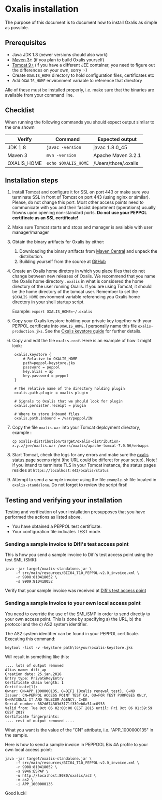 # Oxalis installation

The purpose of this document is to document how to install Oxalis as simple as possible.

## Prerequisites

* Java JDK 1.8 (newer versions should also work)
* [Maven 3+](http://maven.apache.org/download.cgi) (if you plan to build Oxalis yourself)
* [Tomcat 9+](https://tomcat.apache.org/download-90.cgi) (if you have a different JEE container, you need to figure out the differences on your own, sorry :-)
* Create `OXALIS_HOME` directory to hold configuration files, certificates etc
* Add `OXALIS_HOME` environment variable to reference that directory

Alle of these must be installed properly, i.e. make sure that the binaries are available from your command line.


## Checklist
When running the following commands you should expect output similar to the one shown

| Verify | Command | Expected output |
| ------ | ------- | --------------- |
| JDK 1.8 | `javac -version` | javac 1.8.0_45 |
| Maven 3 | `mvn -version` | Apache Maven 3.2.1 |
| OXALIS_HOME | `echo $OXALIS_HOME` | /Users/thore/.oxalis |


## Installation steps

1. Install Tomcat and configure it for SSL on port 443 or make sure you terminate SSL in front of Tomcat on port 443 (using nginx or similar). Please, do not change this port. Most other access points need to communicate with you and their fascist department (operations) usually frowns upon opening non-standard ports. **Do not use your PEPPOL certificate as an SSL certificate!**

2. Make sure Tomcat starts and stops and manager is available with user manager/manager

3. Obtain the binary artifacts for Oxalis by either:
   1. Downloading the binary artifacts from [Maven Central](https://search.maven.org/#search%7Cga%7C1%7Coxalis) and unpack the distribution.
   1. Building yourself from the source at [GitHub](https://github.com/difi/oxalis/)

4. Create an Oxalis home diretory in which you place files that do not change between new releases of Oxalis.
   We recommend that you name the Oxalis home directory `.oxalis` in what is considered the home directory of the user running Oxalis. If you
   are using Tomcat, it should be the home directory of the tomcat user.
   Remember to set the `$OXALIS_HOME` environment variable referencing you Oxalis home directory in your shell startup
   script.

   Example:
       ```
       export OXALIS_HOME=~/.oxalis
       ```

5. Copy your Oxalis keystore holding your private key together with your PEPPOL certificate into `OXALIS_HOME`. I personally name this file `oxalis-production.jks`.  See the [Oxalis keystore guide](/doc/keystore.md) for further details.

6. Copy and edit the file `oxalis.conf`. Here is an example of how it might look:

   ```
    oxalis.keystore {
        # Relative to OXALIS_HOME
        path=peppol-keystore.jks
        password = peppol
        key.alias = ap
        key.password = peppol
    }
    
    # The relative name of the directory holding plugin
    oxalis.path.plugin = oxalis-plugin
    
    # Signals to Oxalis that we should look for plugin
    oxalis.persister.receipt = plugin
    
    # Where to store inbound files
    oxalis.path.inbound = /var/peppol/IN
   ```

7. Copy the file `oxalis.war` into your Tomcat deployment directory, example :

   ```
   cp oxalis-distribution/target/oxalis-distribution-x.y.z/jee/oxalis.war /users/oxalis/apache-tomcat-7.0.56/webapps
   ```

8. Start Tomcat, check the logs for any errors and make sure the [oxalis status page](http://localhost/oxalis/status) seems right (the URL could be differet for your setup).
   Note! If you intend to terminate TLS in your Tomcat instance, the status pages resides at `https://localhost:443/oxalis/status`

9. Attempt to send a sample invoice using the file `example.sh` file located in `oxalis-standalone`.
   Do not forget to review the script first!
   
## Testing and verifying your installation  

Testing and verification of your installation presupposes that you have performed the actions
as listed above. 
  
 * You have obtained a PEPPOL test certificate.
 * Your configuration file indicates TEST mode.
  
   
### Sending a sample invoice to Difi's test access point

This is how you send a sample invoice to Difi's test access point using the test SML (SMK):
```
java -jar target/oxalis-standalone.jar \
     -f src/main/resources/BII04_T10_PEPPOL-v2.0_invoice.xml \
     -r 9908:810418052 \
     -s 9909:810418052
```

Verify that your sample invoice was received at
[Difi's test access point](https://test-aksesspunkt.difi.no/inbound/9908_810418052/)


### Sending a sample invoice to your own local access point

You need to override the use of the SML/SMP in order to send directly to your own access point.
This is done by specifying a) the URL, b) the protocol and the c) AS2 system identifier.

The AS2 system identifier can be found in your PEPPOL certificate. Executing this command:
```
keytool -list -v -keystore path\to\your\oxalis-keystore.jks
```

Will result in something like this:
```
.... lots of output removed
Alias name: difi_ap
Creation date: 25.jan.2016
Entry type: PrivateKeyEntry
Certificate chain length: 1
Certificate[1]:
Owner: CN=APP_1000000135, O=DIFI (Oxalis renewal test), C=NO
Issuer: CN=PEPPOL ACCESS POINT TEST CA, OU=FOR TEST PURPOSES ONLY, O=NATIONAL IT AND TELECOM AGENCY, C=DK
Serial number: 682d674303d3171f339eb0a51ac0958
Valid from: Tue Oct 06 02:00:00 CEST 2015 until: Fri Oct 06 01:59:59 CEST 2017
Certificate fingerprints:
.... rest of output removed ....
```
       
What you want is the value of the "CN" attribute, i.e. "APP_1000000135" in the sample.
       
Here is how to send a sample invoice in PEPPOOL Bis 4A profile to your own local access point:
  
````
java -jar target/oxalis-standalone.jar \
     -f src/main/resources/BII04_T10_PEPPOL-v2.0_invoice.xml \
     -r 9908:810418052 \
     -s 9946:ESPAP \
     -u http://localhost:8080/oxalis/as2 \
     -m as2 \
     -i APP_1000000135
````


   
   
Good luck!
